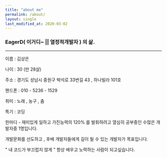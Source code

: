 ```yaml
---
title: "about me"
permalink: /about/
layout: single
last_modified_at: 2020-03-02
---
```


### EagerD( 이거디~ || 열정적개발자 ) 의 삶.

--------

이름 : 김상은

나이 : 30 (만 28살)

주소 : 경기도 성남시 중원구 박석로 33번길 43 , 하나빌라 101호 

핸드폰 : 010 - 5236 - 1529

취미 : 노래 , 농구 , 춤

특기 : 코딩

한마디 -
재미있게 일하고 가진능력의 120% 를 발휘하려고 열심히 공부중인 수많은 개발자중 1명입니다.

개발문화를 선도하고 , 후배 개발자들에게 길이 될 수 있는 개발자가 목표입니다.

" 내 코드가 부끄럽지 않게 " 항상 배우고 노력하는 사람이 되고싶습니다.
